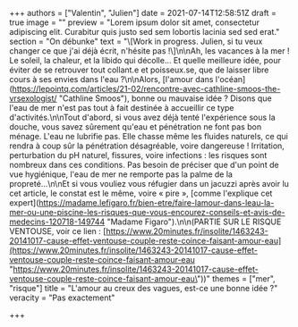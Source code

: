 +++
authors = ["Valentin", "Julien"]
date = 2021-07-14T12:58:51Z
draft = true
image = ""
preview = "Lorem ipsum dolor sit amet, consectetur adipiscing elit. Curabitur quis justo sed sem lobortis lacinia sed sed erat."
section = "On débunke"
text = "\\[Work in progress. Julien, si tu veux changer ce que j'ai déjà écrit, n'hésite pas !\\]\n\nAh, les vacances à la mer ! Le soleil, la chaleur, et la libido qui décolle... Et quelle meilleure idée, pour éviter de se retrouver tout collant.e et poisseux.se, que de laisser libre cours à ses envies dans l'eau ?\n\nAlors, [l'amour dans l'océan](https://lepointq.com/articles/21-02/rencontre-avec-cathline-smoos-the-vrsexologist/ \"Cathline Smoos\"), bonne ou mauvaise idée ? Disons que l'eau de mer n'est pas tout à fait destinée à accueillir ce type d'activités.\n\nTout d'abord, si vous avez déjà tenté l'expérience sous la douche, vous savez sûrement qu'eau et pénétration ne font pas bon ménage. L'eau ne lubrifie pas. Elle chasse même les fluides naturels, ce qui rendra à coup sûr la pénétration désagréable, voire dangereuse ! Irritation, perturbation du pH naturel, fissures, voire infections : les risques sont nombreux dans ces conditions. Pas besoin de préciser que d'un point de vue hygiénique, l'eau de mer ne remporte pas la palme de la propreté...\n\nEt si vous vouliez vous réfugier dans un jacuzzi après avoir lu cet article, le constat est le même, voire « pire », [comme l'explique cet expert](https://madame.lefigaro.fr/bien-etre/faire-lamour-dans-leau-la-mer-ou-une-piscine-les-risques-que-vous-encourez-conseils-et-avis-de-medecins-120718-149744 \"Madame Figaro\").\n\n(PARTIE SUR LE RISQUE VENTOUSE, voir ce lien : [https://www.20minutes.fr/insolite/1463243-20141017-cause-effet-ventouse-couple-reste-coince-faisant-amour-eau](https://www.20minutes.fr/insolite/1463243-20141017-cause-effet-ventouse-couple-reste-coince-faisant-amour-eau \"https://www.20minutes.fr/insolite/1463243-20141017-cause-effet-ventouse-couple-reste-coince-faisant-amour-eau\"))"
themes = ["mer", "risque"]
title = "L'amour au creux des vagues, est-ce une bonne idée ?"
veracity = "Pas exactement"

+++
